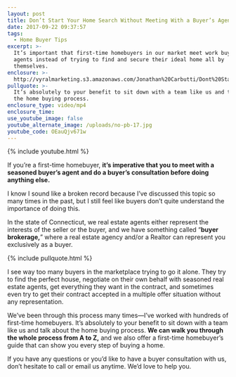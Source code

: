```yaml
---
layout: post
title: Don’t Start Your Home Search Without Meeting With a Buyer’s Agent First
date: 2017-09-22 09:37:57
tags:
  - Home Buyer Tips
excerpt: >-
  It’s important that first-time homebuyers in our market meet work buyer’s
  agents instead of trying to find and secure their ideal home all by
  themselves.
enclosure: >-
  http://vyralmarketing.s3.amazonaws.com/Jonathan%20Carbutti/Dont%20Start%20Your%20Home%20Search%20Without%20Meeting%20With%20a%20Buyers%20Agent%20First.mp4
pullquote: >-
  It’s absolutely to your benefit to sit down with a team like us and talk about
  the home buying process.
enclosure_type: video/mp4
enclosure_time:
use_youtube_image: false
youtube_alternate_image: /uploads/no-pb-17.jpg
youtube_code: OEauQjv671w
---
```



{% include youtube.html %}

If you’re a first-time homebuyer, **it’s imperative that you to meet with a seasoned buyer’s agent and do a buyer’s consultation before doing anything else.**

I know I sound like a broken record because I’ve discussed this topic so many times in the past, but I still feel like buyers don’t quite understand the importance of doing this.

In the state of Connecticut, we real estate agents either represent the interests of the seller or the buyer, and we have something called “**buyer brokerage,**” where a real estate agency and/or a Realtor can represent you exclusively as a buyer.

{% include pullquote.html %}

I see way too many buyers in the marketplace trying to go it alone. They try to find the perfect house, negotiate on their own behalf with seasoned real estate agents, get everything they want in the contract, and sometimes even try to get their contract accepted in a multiple offer situation without any representation.

We’ve been through this process many times—I’ve worked with hundreds of first-time homebuyers. It’s absolutely to your benefit to sit down with a team like us and talk about the home buying process. **We can walk you through the whole process from A to Z,** and we also offer a first-time homebuyer’s guide that can show you every step of buying a home.

If you have any questions or you’d like to have a buyer consultation with us, don’t hesitate to call or email us anytime. We’d love to help you.